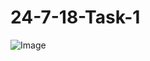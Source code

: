 # 24-7-18-Task-1


![Image](https://github.com/user-attachments/assets/a323cf94-c84b-4463-b1a7-9124bbbdd782)

